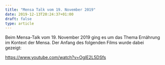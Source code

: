 ```yaml
---
title: "Mensa Talk vom 19. November 2019"
date: 2019-12-13T20:24:37+01:00
draft: false
type: article
---
```

Beim Mensa-Talk vom 19. November 2019 ging es um das Thema Ernährung im
Kontext der Mensa. Der Anfang des folgenden Films wurde dabei gezeigt:

https://www.youtube.com/watch?v=OglE2L5DSfs
